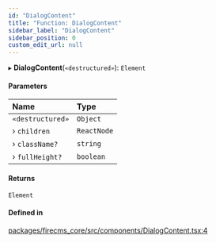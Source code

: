 ```yaml
---
id: "DialogContent"
title: "Function: DialogContent"
sidebar_label: "DialogContent"
sidebar_position: 0
custom_edit_url: null
---
```


▸ **DialogContent**(`«destructured»`): `Element`

#### Parameters

| Name | Type |
| :------ | :------ |
| `«destructured»` | `Object` |
| › `children` | `ReactNode` |
| › `className?` | `string` |
| › `fullHeight?` | `boolean` |

#### Returns

`Element`

#### Defined in

[packages/firecms_core/src/components/DialogContent.tsx:4](https://github.com/FireCMSco/firecms/blob/d45f3739/packages/firecms_core/src/components/DialogContent.tsx#L4)

